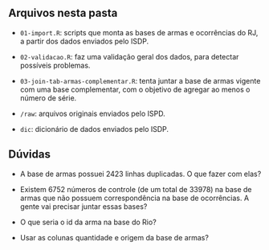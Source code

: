 ## Arquivos nesta pasta

- `01-import.R`: scripts que monta as bases de armas e ocorrências do RJ, a partir dos dados enviados pelo ISDP.

- `02-validacao.R`: faz uma validação geral dos dados, para detectar possíveis problemas.

- `03-join-tab-armas-complementar.R`: tenta juntar a base de armas vigente com uma base complementar, com o objetivo de agregar ao menos o número de série.

- `/raw`: arquivos originais enviados pelo ISPD.

- `dic`: dicionário de dados enviados pelo ISDP.



## Dúvidas

- A base de armas possuei 2423 linhas duplicadas. O que fazer com elas?

- Existem 6752 números de controle (de um total de 33978) na base de armas que não possuem correspondência na base de ocorrências. A gente vai precisar juntar essas bases?

- O que seria o id da arma na base do Rio?

- Usar as colunas quantidade e origem da base de armas?